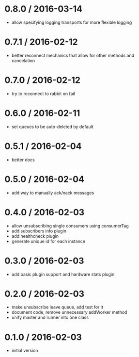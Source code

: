 
0.8.0 / 2016-03-14
==================

  * allow specifying logging transports for more flexible logging

0.7.1 / 2016-02-12
==================

  * better reconnect mechanics that allow for other methods and cancelation

0.7.0 / 2016-02-12
==================

  * try to reconnect to rabbit on fail

0.6.0 / 2016-02-11
==================

  * set queues to be auto-deleted by default

0.5.1 / 2016-02-04
==================

  * better docs

0.5.0 / 2016-02-04
==================

  * add way to manually ack/nack messages

0.4.0 / 2016-02-03
==================

  * allow unsubscribing single consumers using consumerTag
  * add subscribers info plugin
  * add healthcheck plugin
  * generate unique id for each instance

0.3.0 / 2016-02-03
==================

  * add basic plugin support and hardware stats plugin

0.2.0 / 2016-02-03
==================

  * make unsubscribe leave queue, add test for it
  * document code, remove unnecessary addWorker method
  * unify master and runner into one class

0.1.0 / 2016-02-03
==================
  * initial version
